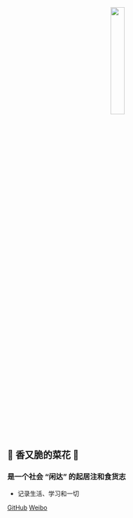 <!-- _coverpage.md -->
<!-- 封面 -->


<center><img src=" ../IMG_0205.PNG " width="25%"></center>

## 🥦 香又脆的菜花 🥦


### **是一个社会 “闲达” 的起居注和食货志**
- 记录生活、学习和一切

[GitHub](https://github.com/godblessbb)
[Weibo](https://weibo.com/bicaihua)
